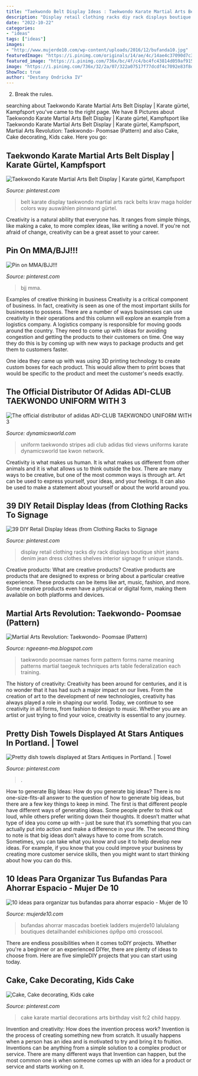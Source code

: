 ```yaml
---
title: "Taekwondo Belt Display Ideas : Taekwondo Karate Martial Arts Belt Display"
description: "Display retail clothing racks diy rack displays boutique shirt jeans denim jean dress clothes shelves interior signage fr unique stands"
date: "2022-10-22"
categories:
- "ideas"
tags: ["ideas"]
images:
- "http://www.mujerde10.com/wp-content/uploads/2016/12/bufanda10.jpg"
featuredImage: "https://i.pinimg.com/originals/14/ae/4c/14ae4c37090d7c32f072ebf1ef2269e8.jpg"
featured_image: "https://i.pinimg.com/736x/bc/4f/c4/bc4fc43814d059af915d3cddd7ddafd3--dish-towels-display-ideas.jpg"
image: "https://i.pinimg.com/736x/32/2a/07/322a07517f77dcdf4c7092e83f8d64a1.jpg"
ShowToc: true
author: "Destany Ondricka IV"
---
```



2. Break the rules.

	

		
searching about Taekwondo Karate Martial Arts Belt Display | Karate gürtel, Kampfsport you've came to the right page. We have 8 Pictures about Taekwondo Karate Martial Arts Belt Display | Karate gürtel, Kampfsport like Taekwondo Karate Martial Arts Belt Display | Karate gürtel, Kampfsport, Martial Arts Revolution: Taekwondo- Poomsae (Pattern) and also Cake, Cake decorating, Kids cake. Here you go:
		
    
## Taekwondo Karate Martial Arts Belt Display | Karate Gürtel, Kampfsport

<img loading=lazy src="https://i.pinimg.com/originals/53/53/9f/53539f1fa9b96d01e8cc914e37a0902a.jpg" onerror="this.onerror=null;this.src='https://tse2.mm.bing.net/th?id=OIP.gAMeGP9wchiIxc7nB8GZ3gHaNO&amp;pid=15.1';" alt="Taekwondo Karate Martial Arts Belt Display | Karate gürtel, Kampfsport">

_Source: pinterest.com_

>belt karate display taekwondo martial arts rack belts krav maga holder colors way auswählen pinnwand gürtel. 

	

Creativity is a natural ability that everyone has. It ranges from simple things, like making a cake, to more complex ideas, like writing a novel. If you're not afraid of change, creativity can be a great asset to your career.

    
## Pin On MMA/BJJ!!!

<img loading=lazy src="https://i.pinimg.com/736x/32/2a/07/322a07517f77dcdf4c7092e83f8d64a1.jpg" onerror="this.onerror=null;this.src='https://tse2.mm.bing.net/th?id=OIP.GSBq1PSXZ8iQuDY60d1HvgHaKY&amp;pid=15.1';" alt="Pin on MMA/BJJ!!!">

_Source: pinterest.com_

>bjj mma. 

	

Examples of creative thinking in business
Creativity is a critical component of business. In fact, creativity is seen as one of the most important skills for businesses to possess. There are a number of ways businesses can use creativity in their operations and this column will explore an example from a logistics company. 
A logistics company is responsible for moving goods around the country. They need to come up with ideas for avoiding congestion and getting the products to their customers on time. One way they do this is by coming up with new ways to package products and get them to customers faster.

One idea they came up with was using 3D printing technology to create custom boxes for each product. This would allow them to print boxes that would be specific to the product and meet the customer's needs exactly.

    
## The Official Distributor Of Adidas ADI-CLUB TAEKWONDO UNIFORM WITH 3

<img loading=lazy src="http://www.dynamicsworld.com/media/catalog/product/cache/1/thumbnail/9df78eab33525d08d6e5fb8d27136e95/U/2/U21CU3_8.jpg" onerror="this.onerror=null;this.src='https://tse1.mm.bing.net/th?id=OIP.M9B42x5ptA2gmh9ZIjwnwgHaHa&amp;pid=15.1';" alt="The official distributor of adidas ADI-CLUB TAEKWONDO UNIFORM WITH 3">

_Source: dynamicsworld.com_

>uniform taekwondo stripes adi club adidas tkd views uniforms karate dynamicsworld tae kwon network. 

	

Creativity is what makes us human. It is what makes us different from other animals and it is what allows us to think outside the box. There are many ways to be creative, but one of the most common ways is through art. Art can be used to express yourself, your ideas, and your feelings. It can also be used to make a statement about yourself or about the world around you.

    
## 39 DIY Retail Display Ideas (from Clothing Racks To Signage

<img loading=lazy src="https://i.pinimg.com/originals/86/b9/4e/86b94ea70a4bd189b304a846ca6bd906.jpg" onerror="this.onerror=null;this.src='https://tse4.mm.bing.net/th?id=OIP.33hofw2mpyKnUwPOPQZJRQHaJ4&amp;pid=15.1';" alt="39 DIY Retail Display Ideas (from Clothing Racks to Signage">

_Source: pinterest.com_

>display retail clothing racks diy rack displays boutique shirt jeans denim jean dress clothes shelves interior signage fr unique stands. 

	

Creative products: What are creative products?
Creative products are products that are designed to express or bring about a particular creative experience. These products can be items like art, music, fashion, and more. Some creative products even have a physical or digital form, making them available on both platforms and devices.

    
## Martial Arts Revolution: Taekwondo- Poomsae (Pattern)

<img loading=lazy src="http://4.bp.blogspot.com/-U7IActssq3U/UAydMzuQs8I/AAAAAAAAAIQ/u81oGzFpiWU/w1200-h630-p-k-no-nu/Poomsae.JPG" onerror="this.onerror=null;this.src='https://tse4.mm.bing.net/th?id=OIP.wvx7z1EvQrIPAYSiFIwR4wHaD4&amp;pid=15.1';" alt="Martial Arts Revolution: Taekwondo- Poomsae (Pattern)">

_Source: ngeeann-ma.blogspot.com_

>taekwondo poomsae names form pattern forms name meaning patterns martial taegeuk techniques arts table federalization each training. 

	

The history of creativity:
Creativity has been around for centuries, and it is no wonder that it has had such a major impact on our lives. From the creation of art to the development of new technologies, creativity has always played a role in shaping our world. Today, we continue to see creativity in all forms, from fashion to design to music. Whether you are an artist or just trying to find your voice, creativity is essential to any journey.

    
## Pretty Dish Towels Displayed At Stars Antiques In Portland. | Towel

<img loading=lazy src="https://i.pinimg.com/736x/bc/4f/c4/bc4fc43814d059af915d3cddd7ddafd3--dish-towels-display-ideas.jpg" onerror="this.onerror=null;this.src='https://tse4.mm.bing.net/th?id=OIP.D7xOM86a0dOphHwo0GsFJgHaJ3&amp;pid=15.1';" alt="Pretty dish towels displayed at Stars Antiques in Portland. | Towel">

_Source: pinterest.com_

>. 

	

How to generate Big Ideas: How do you generate big ideas?
There is no one-size-fits-all answer to the question of how to generate big ideas, but there are a few key things to keep in mind. The first is that different people have different ways of generating ideas. Some people prefer to think out loud, while others prefer writing down their thoughts. It doesn’t matter what type of idea you come up with – just be sure that it’s something that you can actually put into action and make a difference in your life. 
The second thing to note is that big ideas don’t always have to come from scratch. Sometimes, you can take what you know and use it to help develop new ideas. For example, if you know that you could improve your business by creating more customer service skills, then you might want to start thinking about how you can do this.

    
## 10 Ideas Para Organizar Tus Bufandas Para Ahorrar Espacio - Mujer De 10

<img loading=lazy src="http://www.mujerde10.com/wp-content/uploads/2016/12/bufanda10.jpg" onerror="this.onerror=null;this.src='https://tse1.mm.bing.net/th?id=OIP.iFRsqoBOCP-480s4N0RokAHaLH&amp;pid=15.1';" alt="10 ideas para organizar tus bufandas para ahorrar espacio - Mujer de 10">

_Source: mujerde10.com_

>bufandas ahorrar mascadas boetiek ladders mujerde10 lalulalang boutiques detailhandel exhibiciones άρθρο από crosscool. 

	

There are endless possibilities when it comes toDIY projects. Whether you're a beginner or an experienced DIYer, there are plenty of ideas to choose from. Here are five simpleDIY projects that you can start using today.

    
## Cake, Cake Decorating, Kids Cake

<img loading=lazy src="https://i.pinimg.com/originals/14/ae/4c/14ae4c37090d7c32f072ebf1ef2269e8.jpg" onerror="this.onerror=null;this.src='https://tse4.mm.bing.net/th?id=OIP.PmDCkdMMitIq_HUaZ4UssgHaJ6&amp;pid=15.1';" alt="Cake, Cake decorating, Kids cake">

_Source: pinterest.com_

>cake karate martial decorations arts birthday visit fc2 child happy. 

	

Invention and creativity: How does the invention process work?
Invention is the process of creating something new from scratch. It usually happens when a person has an idea and is motivated to try and bring it to fruition. Inventions can be anything from a simple solution to a complex product or service. There are many different ways that Invention can happen, but the most common one is when someone comes up with an idea for a product or service and starts working on it.

